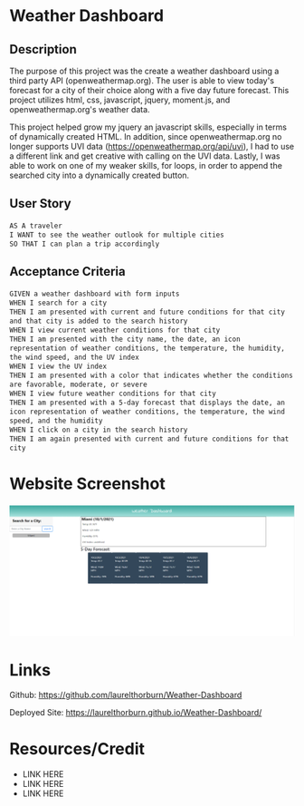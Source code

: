 # Weather Dashboard
## Description
The purpose of this project was the create a weather dashboard using a third party API (openweathermap.org).  The user is able to view today's forecast for a city of their choice along with a five day future forecast.  This project utilizes html, css, javascript, jquery, moment.js, and openweathermap.org's weather data.

This project helped grow my jquery an javascript skills, especially in terms of dynamically created HTML.  In addition, since openweathermap.org no longer supports UVI data (https://openweathermap.org/api/uvi), I had to use a different link and get creative with calling on the UVI data. Lastly, I was able to work on one of my weaker skills, for loops, in order to append the searched city into a dynamically created button.

## User Story

```
AS A traveler
I WANT to see the weather outlook for multiple cities
SO THAT I can plan a trip accordingly
```

## Acceptance Criteria

```
GIVEN a weather dashboard with form inputs
WHEN I search for a city
THEN I am presented with current and future conditions for that city and that city is added to the search history
WHEN I view current weather conditions for that city
THEN I am presented with the city name, the date, an icon representation of weather conditions, the temperature, the humidity, the wind speed, and the UV index
WHEN I view the UV index
THEN I am presented with a color that indicates whether the conditions are favorable, moderate, or severe
WHEN I view future weather conditions for that city
THEN I am presented with a 5-day forecast that displays the date, an icon representation of weather conditions, the temperature, the wind speed, and the humidity
WHEN I click on a city in the search history
THEN I am again presented with current and future conditions for that city
```


# Website Screenshot

![Photo displaying weather dashboard](./Assets/Images/Weather-Screenshot.png)

# Links

Github: https://github.com/laurelthorburn/Weather-Dashboard

Deployed Site: https://laurelthorburn.github.io/Weather-Dashboard/


# Resources/Credit

* LINK HERE
* LINK HERE
* LINK HERE